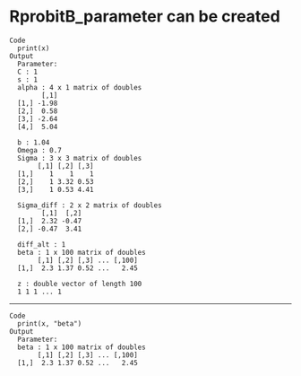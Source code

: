 # RprobitB_parameter can be created

    Code
      print(x)
    Output
      Parameter:
      C : 1
      s : 1
      alpha : 4 x 1 matrix of doubles 
            [,1]
      [1,] -1.98
      [2,]  0.58
      [3,] -2.64
      [4,]  5.04
      
      b : 1.04
      Omega : 0.7
      Sigma : 3 x 3 matrix of doubles 
           [,1] [,2] [,3]
      [1,]    1    1    1
      [2,]    1 3.32 0.53
      [3,]    1 0.53 4.41
      
      Sigma_diff : 2 x 2 matrix of doubles 
            [,1]  [,2]
      [1,]  2.32 -0.47
      [2,] -0.47  3.41
      
      diff_alt : 1
      beta : 1 x 100 matrix of doubles 
           [,1] [,2] [,3] ... [,100]
      [1,]  2.3 1.37 0.52 ...   2.45
      
      z : double vector of length 100 
      1 1 1 ... 1

---

    Code
      print(x, "beta")
    Output
      Parameter:
      beta : 1 x 100 matrix of doubles 
           [,1] [,2] [,3] ... [,100]
      [1,]  2.3 1.37 0.52 ...   2.45
      

